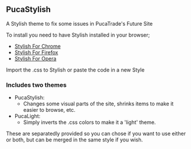 ## PucaStylish

A Stylish theme to fix some issues in PucaTrade's Future Site

To install you need to have Stylish installed in your browser;

* [Stylish For Chrome](https://chrome.google.com/webstore/detail/stylish/fjnbnpbmkenffdnngjfgmeleoegfcffe?hl=es-419p)
* [Stylish For Firefox](https://addons.mozilla.org/es/firefox/addon/stylish/)
* [Stylish For Opera](https://addons.opera.com/en/extensions/details/stylish/)


Import the .css to Stylish or paste the code in a new Style

### Includes two themes

* PucaStylish:
	* Changes some visual parts of the site, shrinks items to make it easier to browse, etc.
* PucaLight:
	* Simply inverts the .css colors to make it a 'light' theme.

These are separatedly provided so you can chose if you want to use either or both, but can be merged in the same style if you wish.